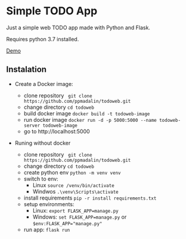 
# Simple TODO App

Just a simple web TODO app made with Python and Flask.

Requires python 3.7 installed.

[Demo](https://i.imgur.com/nTKGLO8.png)

## Instalation

- Create a Docker image:
    - clone repository ` git clone https://github.com/ppmadalin/todoweb.git`
    - change directory `cd todoweb`
    - build docker image `docker build -t todoweb-image`
    - run docker image `docker run -d -p 5000:5000 --name todoweb-server todoweb-image`
    - go to http://localhost:5000

- Runing without docker
    - clone repository ` git clone https://github.com/ppmadalin/todoweb.git`
    - change directory `cd todoweb`
    - create python env `python -m venv venv`
    - switch to env:
        - Linux `source /venv/bin/activate`
        - Windwos `.\venv\Scripts\activate`
    - install requirements `pip -r install requirements.txt`
    - setup environments: 
        - Linux: `export FLASK_APP=manage.py`
        - Windows: `set FLASK_APP=manage.py` or `$env:FLASK_APP="manage.py"`
    - run app: `flask run`

